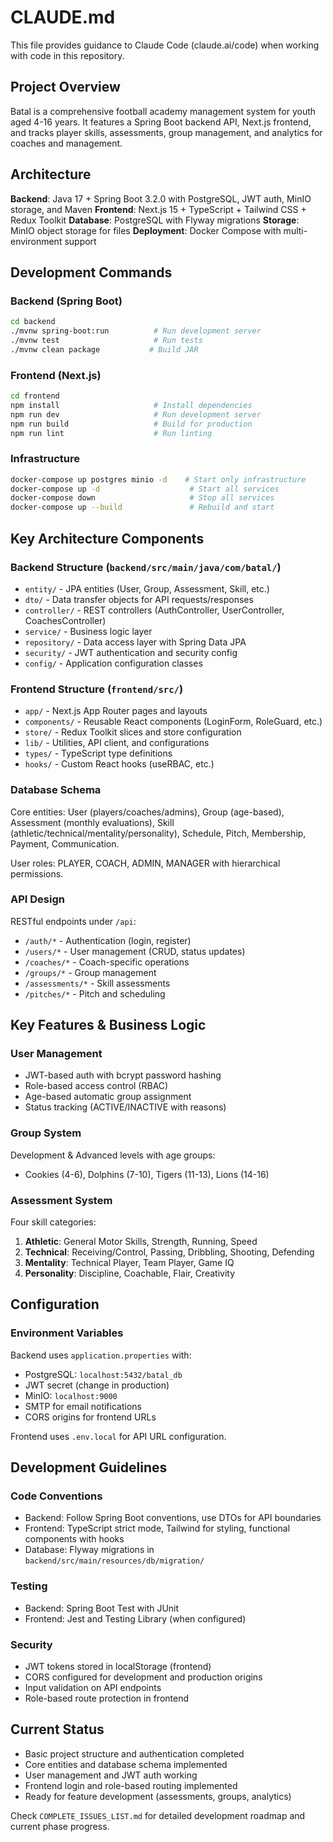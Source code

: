 # CLAUDE.md

This file provides guidance to Claude Code (claude.ai/code) when working with code in this repository.

## Project Overview

Batal is a comprehensive football academy management system for youth aged 4-16 years. It features a Spring Boot backend API, Next.js frontend, and tracks player skills, assessments, group management, and analytics for coaches and management.

## Architecture

**Backend**: Java 17 + Spring Boot 3.2.0 with PostgreSQL, JWT auth, MinIO storage, and Maven
**Frontend**: Next.js 15 + TypeScript + Tailwind CSS + Redux Toolkit
**Database**: PostgreSQL with Flyway migrations
**Storage**: MinIO object storage for files
**Deployment**: Docker Compose with multi-environment support

## Development Commands

### Backend (Spring Boot)
```bash
cd backend
./mvnw spring-boot:run          # Run development server
./mvnw test                     # Run tests  
./mvnw clean package           # Build JAR
```

### Frontend (Next.js)
```bash
cd frontend
npm install                     # Install dependencies
npm run dev                     # Run development server
npm run build                   # Build for production
npm run lint                    # Run linting
```

### Infrastructure
```bash
docker-compose up postgres minio -d    # Start only infrastructure
docker-compose up -d                    # Start all services
docker-compose down                     # Stop all services
docker-compose up --build               # Rebuild and start
```

## Key Architecture Components

### Backend Structure (`backend/src/main/java/com/batal/`)
- `entity/` - JPA entities (User, Group, Assessment, Skill, etc.)
- `dto/` - Data transfer objects for API requests/responses
- `controller/` - REST controllers (AuthController, UserController, CoachesController)
- `service/` - Business logic layer
- `repository/` - Data access layer with Spring Data JPA
- `security/` - JWT authentication and security config
- `config/` - Application configuration classes

### Frontend Structure (`frontend/src/`)
- `app/` - Next.js App Router pages and layouts
- `components/` - Reusable React components (LoginForm, RoleGuard, etc.)
- `store/` - Redux Toolkit slices and store configuration
- `lib/` - Utilities, API client, and configurations
- `types/` - TypeScript type definitions
- `hooks/` - Custom React hooks (useRBAC, etc.)

### Database Schema
Core entities: User (players/coaches/admins), Group (age-based), Assessment (monthly evaluations), Skill (athletic/technical/mentality/personality), Schedule, Pitch, Membership, Payment, Communication.

User roles: PLAYER, COACH, ADMIN, MANAGER with hierarchical permissions.

### API Design
RESTful endpoints under `/api`:
- `/auth/*` - Authentication (login, register)
- `/users/*` - User management (CRUD, status updates)
- `/coaches/*` - Coach-specific operations
- `/groups/*` - Group management
- `/assessments/*` - Skill assessments
- `/pitches/*` - Pitch and scheduling

## Key Features & Business Logic

### User Management
- JWT-based auth with bcrypt password hashing
- Role-based access control (RBAC)
- Age-based automatic group assignment
- Status tracking (ACTIVE/INACTIVE with reasons)

### Group System
Development & Advanced levels with age groups:
- Cookies (4-6), Dolphins (7-10), Tigers (11-13), Lions (14-16)

### Assessment System
Four skill categories:
1. **Athletic**: General Motor Skills, Strength, Running, Speed
2. **Technical**: Receiving/Control, Passing, Dribbling, Shooting, Defending
3. **Mentality**: Technical Player, Team Player, Game IQ
4. **Personality**: Discipline, Coachable, Flair, Creativity

## Configuration

### Environment Variables
Backend uses `application.properties` with:
- PostgreSQL: `localhost:5432/batal_db` 
- JWT secret (change in production)
- MinIO: `localhost:9000`
- SMTP for email notifications
- CORS origins for frontend URLs

Frontend uses `.env.local` for API URL configuration.

## Development Guidelines

### Code Conventions
- Backend: Follow Spring Boot conventions, use DTOs for API boundaries
- Frontend: TypeScript strict mode, Tailwind for styling, functional components with hooks
- Database: Flyway migrations in `backend/src/main/resources/db/migration/`

### Testing
- Backend: Spring Boot Test with JUnit
- Frontend: Jest and Testing Library (when configured)

### Security
- JWT tokens stored in localStorage (frontend)
- CORS configured for development and production origins
- Input validation on API endpoints
- Role-based route protection in frontend

## Current Status
- Basic project structure and authentication completed
- Core entities and database schema implemented  
- User management and JWT auth working
- Frontend login and role-based routing implemented
- Ready for feature development (assessments, groups, analytics)

Check `COMPLETE_ISSUES_LIST.md` for detailed development roadmap and current phase progress.